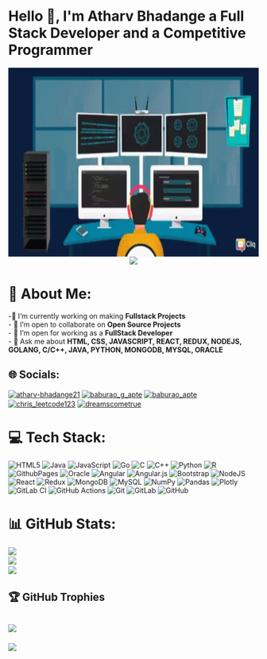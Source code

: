 # Hello 👋, I'm Atharv Bhadange a Full Stack Developer and a Competitive Programmer

  <img align="right" alt="GIF" src="coding.gif" width="1000" height="380" />
<p align="center">
  <img src="https://readme-typing-svg.herokuapp.com?color=FFA500&size=30&center=true&vCenter=true&width=600&height=60&lines=Welcome+to+my+GitHub+Profile!;I'm+Atharv+Bhadange;Nice+to+meet+you!">
</p>


# 💫 About Me:
-🌱 I’m currently working on making **Fullstack Projects**<br>- 👯 I’m open to collaborate on **Open Source Projects**<br>- 🤔 I’m open for working as a **FullStack Developer**<br>- 💬 Ask me about **HTML, CSS, JAVASCRIPT, REACT, REDUX, NODEJS, GOLANG, C/C++, JAVA, PYTHON, MONGODB, MYSQL, ORACLE**


## 🌐 Socials:
<a href="https://linkedin.com/in/atharv-bhadange21" target="blank"><img align="center" src="https://raw.githubusercontent.com/rahuldkjain/github-profile-readme-generator/master/src/images/icons/Social/linked-in-alt.svg" alt="atharv-bhadange21" height="30" width="40" /></a>
<a href="https://www.codechef.com/users/baburao_g_apte" target="blank"><img align="center" src="https://cdn.jsdelivr.net/npm/simple-icons@3.1.0/icons/codechef.svg" alt="baburao_g_apte" height="30" width="40" /></a>
<a href="https://codeforces.com/profile/baburao_apte" target="blank"><img align="center" src="https://raw.githubusercontent.com/rahuldkjain/github-profile-readme-generator/master/src/images/icons/Social/codeforces.svg" alt="baburao_apte" height="30" width="40" /></a>
<a href="https://www.leetcode.com/chris_leetcode123" target="blank"><img align="center" src="https://raw.githubusercontent.com/rahuldkjain/github-profile-readme-generator/master/src/images/icons/Social/leet-code.svg" alt="chris_leetcode123" height="30" width="40" /></a>
<a href="https://auth.geeksforgeeks.org/user/dreamscometrue" target="blank"><img align="center" src="https://raw.githubusercontent.com/rahuldkjain/github-profile-readme-generator/master/src/images/icons/Social/geeks-for-geeks.svg" alt="dreamscometrue" height="30" width="40" /></a>
</p>
<!-- Proudly created with GPRM ( https://gprm.itsvg.in ) -->


# 💻 Tech Stack:
![HTML5](https://img.shields.io/badge/html5-%23E34F26.svg?style=for-the-badge&logo=html5&logoColor=white) ![Java](https://img.shields.io/badge/java-%23ED8B00.svg?style=for-the-badge&logo=openjdk&logoColor=white) ![JavaScript](https://img.shields.io/badge/javascript-%23323330.svg?style=for-the-badge&logo=javascript&logoColor=%23F7DF1E) ![Go](https://img.shields.io/badge/go-%2300ADD8.svg?style=for-the-badge&logo=go&logoColor=white) ![C](https://img.shields.io/badge/c-%2300599C.svg?style=for-the-badge&logo=c&logoColor=white) ![C++](https://img.shields.io/badge/c++-%2300599C.svg?style=for-the-badge&logo=c%2B%2B&logoColor=white) ![Python](https://img.shields.io/badge/python-3670A0?style=for-the-badge&logo=python&logoColor=ffdd54) ![R](https://img.shields.io/badge/r-%23276DC3.svg?style=for-the-badge&logo=r&logoColor=white) ![GithubPages](https://img.shields.io/badge/github%20pages-121013?style=for-the-badge&logo=github&logoColor=white) ![Oracle](https://img.shields.io/badge/Oracle-F80000?style=for-the-badge&logo=oracle&logoColor=white) ![Angular](https://img.shields.io/badge/angular-%23DD0031.svg?style=for-the-badge&logo=angular&logoColor=white) ![Angular.js](https://img.shields.io/badge/angular.js-%23E23237.svg?style=for-the-badge&logo=angularjs&logoColor=white) ![Bootstrap](https://img.shields.io/badge/bootstrap-%238511FA.svg?style=for-the-badge&logo=bootstrap&logoColor=white) ![NodeJS](https://img.shields.io/badge/node.js-6DA55F?style=for-the-badge&logo=node.js&logoColor=white) ![React](https://img.shields.io/badge/react-%2320232a.svg?style=for-the-badge&logo=react&logoColor=%2361DAFB) ![Redux](https://img.shields.io/badge/redux-%23593d88.svg?style=for-the-badge&logo=redux&logoColor=white) ![MongoDB](https://img.shields.io/badge/MongoDB-%234ea94b.svg?style=for-the-badge&logo=mongodb&logoColor=white) ![MySQL](https://img.shields.io/badge/mysql-4479A1.svg?style=for-the-badge&logo=mysql&logoColor=white) ![NumPy](https://img.shields.io/badge/numpy-%23013243.svg?style=for-the-badge&logo=numpy&logoColor=white) ![Pandas](https://img.shields.io/badge/pandas-%23150458.svg?style=for-the-badge&logo=pandas&logoColor=white) ![Plotly](https://img.shields.io/badge/Plotly-%233F4F75.svg?style=for-the-badge&logo=plotly&logoColor=white) ![GitLab CI](https://img.shields.io/badge/gitlab%20CI-%23181717.svg?style=for-the-badge&logo=gitlab&logoColor=white) ![GitHub Actions](https://img.shields.io/badge/github%20actions-%232671E5.svg?style=for-the-badge&logo=githubactions&logoColor=white) ![Git](https://img.shields.io/badge/git-%23F05033.svg?style=for-the-badge&logo=git&logoColor=white) ![GitLab](https://img.shields.io/badge/gitlab-%23181717.svg?style=for-the-badge&logo=gitlab&logoColor=white) ![GitHub](https://img.shields.io/badge/github-%23121011.svg?style=for-the-badge&logo=github&logoColor=white)
# 📊 GitHub Stats:
![](https://github-readme-stats.vercel.app/api?username=atharv1809&theme=dark&hide_border=false&include_all_commits=false&count_private=false)<br/>
![](https://github-readme-streak-stats.herokuapp.com/?user=atharv1809&theme=dark&hide_border=false)<br/>
![](https://github-readme-stats.vercel.app/api/top-langs/?username=atharv1809&theme=dark&hide_border=false&include_all_commits=false&count_private=false&layout=compact)

## 🏆 GitHub Trophies
![](https://github-profile-trophy.vercel.app/?username=atharv1809&theme=radical&no-frame=false&no-bg=true&margin-w=4)
---
[![](https://visitcount.itsvg.in/api?id=atharv1809&icon=0&color=0)](https://visitcount.itsvg.in)

<!-- Proudly created with GPRM ( https://gprm.itsvg.in ) -->